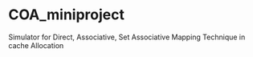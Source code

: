 # COA_miniproject
Simulator for Direct, Associative, Set Associative Mapping Technique in cache Allocation
